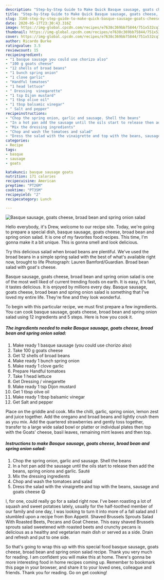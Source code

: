 ```yaml
---
description: "Step-by-Step Guide to Make Quick Basque sausage, goats cheese, broad bean and spring onion salad"
title: "Step-by-Step Guide to Make Quick Basque sausage, goats cheese, broad bean and spring onion salad"
slug: 3168-step-by-step-guide-to-make-quick-basque-sausage-goats-cheese-broad-bean-and-spring-onion-salad
date: 2020-05-17T23:30:43.316Z
image: https://img-global.cpcdn.com/recipes/e7638c369bb75844/751x532cq70/basque-sausage-goats-cheese-broad-bean-and-spring-onion-salad-recipe-main-photo.jpg
thumbnail: https://img-global.cpcdn.com/recipes/e7638c369bb75844/751x532cq70/basque-sausage-goats-cheese-broad-bean-and-spring-onion-salad-recipe-main-photo.jpg
cover: https://img-global.cpcdn.com/recipes/e7638c369bb75844/751x532cq70/basque-sausage-goats-cheese-broad-bean-and-spring-onion-salad-recipe-main-photo.jpg
author: Ricardo Burke
ratingvalue: 3.5
reviewcount: 15
recipeingredient:
- "1 basque sausage you could use chorizo also"
- "100 g goats cheese"
- "12 shells of broad beans"
- "1 bunch spring onion"
- "1 clove garlic"
- "Handful tomatoes"
- "1 head lettuce"
- " Dressing  vinegarette"
- "1 tsp Dijon mustard"
- "1 tbsp olive oil"
- "1 tbsp balsamic vinegar"
- " Salt and pepper"
recipeinstructions:
- "Chop the spring onion, garlic and sausage. Shell the beans"
- "In a hot pan add the sausage until the oils start to release then add the beans, spring onions and garlic. Sauté"
- "Mix the dressing ingredients"
- "Chop and wash the tomatoes and salad"
- "Dress the salad with the vinaigrette and top with the beans, sausage and goats cheese 😋"
categories:
- Recipe
tags:
- basque
- sausage
- goats

katakunci: basque sausage goats 
nutrition: 171 calories
recipecuisine: American
preptime: "PT26M"
cooktime: "PT35M"
recipeyield: "2"
recipecategory: Lunch

---
```



![Basque sausage, goats cheese, broad bean and spring onion salad](https://img-global.cpcdn.com/recipes/e7638c369bb75844/751x532cq70/basque-sausage-goats-cheese-broad-bean-and-spring-onion-salad-recipe-main-photo.jpg)

Hello everybody, it's Drew, welcome to our recipe site. Today, we're going to prepare a special dish, basque sausage, goats cheese, broad bean and spring onion salad. It is one of my favorites food recipes. This time, I'm gonna make it a bit unique. This is gonna smell and look delicious.

Try this delicious salad when broad beans are plentiful. We&#39;ve used the broad beans in a simple spring salad with the best of what&#39;s available right now, brought to life Photograph: Lauren Bamford/Guardian. Broad bean salad with goat&#39;s cheese.

Basque sausage, goats cheese, broad bean and spring onion salad is one of the most well liked of current trending foods on earth. It is easy, it's fast, it tastes delicious. It is enjoyed by millions every day. Basque sausage, goats cheese, broad bean and spring onion salad is something that I've loved my entire life. They're fine and they look wonderful.


To begin with this particular recipe, we must first prepare a few ingredients. You can cook basque sausage, goats cheese, broad bean and spring onion salad using 12 ingredients and 5 steps. Here is how you cook it.

<!--inarticleads1-->

##### The ingredients needed to make Basque sausage, goats cheese, broad bean and spring onion salad:

1. Make ready 1 basque sausage (you could use chorizo also)
1. Take 100 g goats cheese
1. Get 12 shells of broad beans
1. Make ready 1 bunch spring onion
1. Make ready 1 clove garlic
1. Prepare Handful tomatoes
1. Take 1 head lettuce
1. Get  Dressing / vinegarette
1. Make ready 1 tsp Dijon mustard
1. Get 1 tbsp olive oil
1. Make ready 1 tbsp balsamic vinegar
1. Get  Salt and pepper


Place on the griddle and cook. Mix the chilli, garlic, spring onion, lemon zest and juice together. Add the oregano and broad beans and lightly crush them as you mix. Add the quartered strawberries and gently toss together, transfer to a large wide salad bowl or platter or individual plates then top with the Goats&#39; cheese, basil leaves, remaining mint leaves and then top. 

<!--inarticleads2-->

##### Instructions to make Basque sausage, goats cheese, broad bean and spring onion salad:

1. Chop the spring onion, garlic and sausage. Shell the beans
1. In a hot pan add the sausage until the oils start to release then add the beans, spring onions and garlic. Sauté
1. Mix the dressing ingredients
1. Chop and wash the tomatoes and salad
1. Dress the salad with the vinaigrette and top with the beans, sausage and goats cheese 😋


I, for one, could really go for a salad right now. I&#39;ve been roasting a lot of squash and sweet potatoes lately, usually for the half-toothed member of our family and one day, I was looking to turn it into more of a fall salad and I stumbled upon a recipe from Bon Appetit. Shaved Brussels Sprouts Salad With Roasted Beets, Pecans and Goat Cheese. This easy shaved Brussels sprouts salad sweetened with roasted beets and crunchy pecans is delicious as a healthy and vegetarian main dish or served as a side. Drain and refresh and put to one side. 

So that's going to wrap this up with this special food basque sausage, goats cheese, broad bean and spring onion salad recipe. Thank you very much for reading. I am confident you will make this at home. There's gonna be more interesting food in home recipes coming up. Remember to bookmark this page in your browser, and share it to your loved ones, colleague and friends. Thank you for reading. Go on get cooking!
